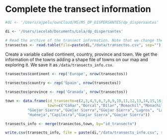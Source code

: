 Complete the transect information
=================================

``` r
#di <- '/Users/ajpelu/ownCloud/MS/MS_DP_DISPERSANTES/dp_dispersantes'

di <- '/Users/iecolab/Documents/Lola/dp_dispersantes'

# Read the archive of the transect information. Note that we change the encoding. 
transectos <- read.table(file=paste(di,"/data/transectos.csv", sep=""), header=TRUE, sep=",", fileEncoding='UTF-8')
```

Create a variable called continent, country, province and town. We get the information of the towns adding a shape file of towns on our map and exploring it. We save it as `/data/transects_info.csv`.

``` r
transectos$continent <- rep('Europe', nrow(transectos))

transectos$country <- rep('Spain', nrow(transectos))

transectos$province <- rep('Granada', nrow(transectos))

town <- data.frame(id_transecto=c(2,3,4,5,6,7,8,9,10,11,12,13,14,15,16,17),
                   town=c("Cáñar","Dúrcal","Dílar","Monachil","Monachil","Güejar Sierra","Güejar Sierra",
          "Güejar Sierra","Güejar Sierra","Güejar Sierra","Lugros", "Lanteira",
          "Huéneja","Capileira","Güejar Sierra","Güejar Sierra"))

transects_info <- merge(transectos,town, by="id_transecto")

write.csv(transects_info, file = paste(di,"/data/transects_info.csv", sep=""), row.names=FALSE, quote= FALSE, fileEncoding='UTF-8')
```
